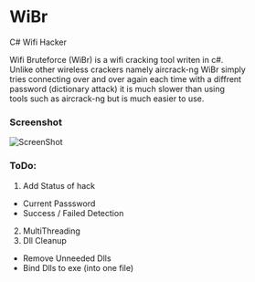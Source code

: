 # WiBr
C# Wifi Hacker
  
Wifi Bruteforce (WiBr) is a wifi cracking tool writen in c#.  
Unlike other wireless crackers namely aircrack-ng WiBr simply  
tries connecting over and over again each time with a diffrent  
password (dictionary attack) it is much slower than using   
tools such as aircrack-ng but is much easier to use.  

### Screenshot
![ScreenShot](https://i.imgur.com/t4AsVwY.png)

### ToDo:
1. Add Status of hack  
  * Current Passsword  
  * Success / Failed Detection  
2. MultiThreading
3. Dll Cleanup
  * Remove Unneeded Dlls
  * Bind Dlls to exe (into one file)

